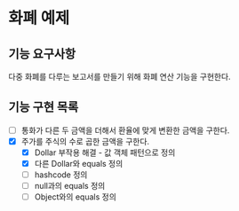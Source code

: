 # 화폐 예제

## 기능 요구사항 
다중 화폐를 다루는 보고서를 만들기 위해 화폐 연산 기능을 구현한다.

## 기능 구현 목록
- [ ] 통화가 다른 두 금액을 더해서 환율에 맞게 변환한 금액을 구한다.
- [x] 주가를 주식의 수로 곱한 금액을 구한다.
    - [x] Dollar 부작용 해결 - 값 객체 패턴으로 정의
    - [x] 다른 Dollar와 equals 정의
    - [ ] hashcode 정의
    - [ ] null과의 equals 정의
    - [ ] Object와의 equals 정의
